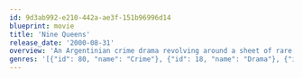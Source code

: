 ```yaml
---
id: 9d3ab992-e210-442a-ae3f-151b96996d14
blueprint: movie
title: 'Nine Queens'
release_date: '2000-08-31'
overview: 'An Argentinian crime drama revolving around a sheet of rare stamps (the Nine Queens).'
genres: '[{"id": 80, "name": "Crime"}, {"id": 18, "name": "Drama"}, {"id": 53, "name": "Thriller"}]'
---
```

